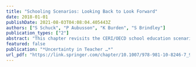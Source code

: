 ```yaml
---
title: "Schooling Scenarios: Looking Back to Look Forward"
date: 2018-01-01
publishDate: 2021-08-03T04:08:04.405443Z
authors: ["S Schuck", "P Aubusson", "K Burden", "S Brindley"]
publication_types: ["2"]
abstract: "This chapter revisits the CERI/OECD school education scenarios published in 2001. Given that the scenarios were developed to imagine learning systems 15–20 years from the date of their development, it is of interest to consider how they align with current conditions. The …"
featured: false
publication: "*Uncertainty in Teacher …*"
url_pdf: "https://link.springer.com/chapter/10.1007/978-981-10-8246-7_9"
---
```


